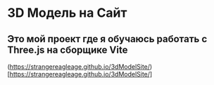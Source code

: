 # 3D Модель на Сайт
## Это мой проект где я обучаюсь работать с Three.js на сборщике Vite
(https://strangereagleage.github.io/3dModelSite/) [https://strangereagleage.github.io/3dModelSite/]
